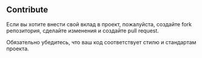 ## Contribute

Если вы хотите внести свой вклад в проект, пожалуйста, создайте fork репозитория, сделайте изменения и создайте pull request.

Обязательно убедитесь, что ваш код соответствует стилю и стандартам проекта.
